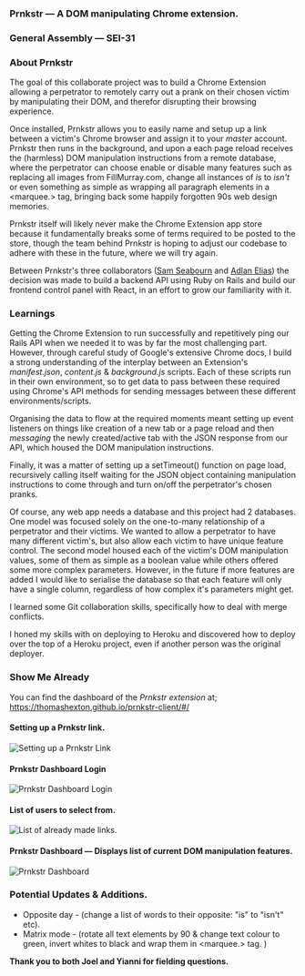 ### **Prnkstr — A DOM manipulating Chrome extension.**

### General Assembly — SEI-31

### **About Prnkstr**

The goal of this collaborate project was to build a Chrome Extension allowing a perpetrator to remotely carry out a prank on their chosen victim by manipulating their DOM, and therefor disrupting their browsing experience.

Once installed, Prnkstr allows you to easily name and setup up a link between a victim's Chrome browser and assign it to your *master* account. Prnkstr then runs in the background, and upon a each page reload receives the (harmless) DOM manipulation instructions from a remote database, where the perpetrator can choose enable or disable many features such as replacing all images from FillMurray.com, change all instances of *is* to *isn't* or even something as simple as wrapping all paragraph elements in a <marquee.> tag, bringing back some happily forgotten 90s web design memories.

Prnkstr itself will likely never make the Chrome Extension app store because it fundamentally breaks some of terms required to be posted to the store, though the team behind Prnkstr is hoping to adjust our codebase to adhere with these in the future, where we will try again.

Between Prnkstr's three collaborators ([Sam Seabourn](https://github.com/samseabourn) and [Adlan Elias](https://github.com/adlanelias)) the decision was made to build a backend API using Ruby on Rails and build our frontend control panel with React, in an effort to grow our familiarity with it.

### **Learnings**
Getting the Chrome Extension to run successfully and repetitively ping our Rails API when we needed it to was by far the most challenging part. However, through careful study of Google's extensive Chrome docs, I build a strong understanding of the interplay between an Extension's *manifest.json*, *content.js* & *background.js* scripts. Each of these scripts run in their own environment, so to get data to pass between these required using Chrome's API methods for sending messages between these different environments/scripts.

Organising the data to flow at the required moments meant setting up event listeners on things like creation of a new tab or a page reload and then *messaging* the newly created/active tab with the JSON response from our API, which housed the DOM manipulation instructions.

Finally, it was a matter of setting up a setTimeout() function on page load, recursively calling itself waiting for the JSON object containing manipulation instructions to come through and turn on/off the perpetrator's chosen pranks.

Of course, any web app needs a database and this project had 2 databases. One model was focused solely on the one-to-many relationship of a perpetrator and their victims. We wanted to allow a perpetrator to have many different victim's, but also allow each victim to have unique feature control. The second model housed each of the victim's DOM manipulation values, some of them as simple as a boolean value while others offered some more complex parameters. However, in the future if more features are added I would like to serialise the database so that each feature will only have a single column, regardless of how complex it's parameters might get.

I learned some Git collaboration skills, specifically how to deal with merge conflicts.

I honed my skills with on deploying to Heroku and discovered how to deploy over the top of a Heroku project, even if another person was the original deployer.

### **Show Me Already**
You can find the dashboard of the *Prnkstr extension* at;
https://thomashexton.github.io/prnkstr-client/#/

#### Setting up a Prnkstr link.
![Setting up a Prnkstr Link](https://raw.githubusercontent.com/Trigotometry/prnkstr-extension/master/readme%20images/%231%20Prnkstr%20Link.png)
#### Prnkstr Dashboard Login
![Prnkstr Dashboard Login](https://raw.githubusercontent.com/Trigotometry/prnkstr-extension/master/readme%20images/%232%20Prnkstr%20Login.png)
#### List of users to select from.
![List of already made links.](https://raw.githubusercontent.com/Trigotometry/prnkstr-extension/master/readme%20images/%233%20Prnkstr%20Linked%20List.png)
#### Prnkstr Dashboard — Displays list of current DOM manipulation features.
![Prnkstr Dashboard](https://raw.githubusercontent.com/Trigotometry/prnkstr-extension/master/readme%20images/%234%20Prnkstr%20Dashboard.png)

### **Potential Updates & Additions.**
- Opposite day - (change a list of words to their opposite: "is" to "isn't" etc).
- Matrix mode - (rotate all text elements by 90 & change text colour to green, invert whites to black and wrap them in <marquee.> tag. )

**Thank you to both Joel and Yianni for fielding questions.**
